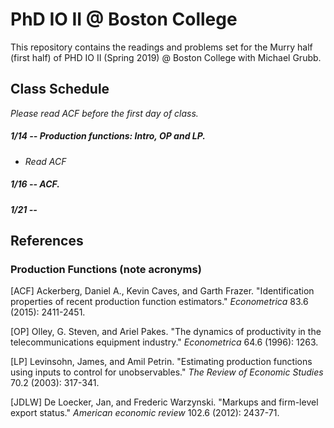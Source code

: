 # PhD IO II @ Boston College
This repository contains the readings and problems set for the Murry half (first half) of PHD IO II (Spring 2019) @ Boston College with Michael Grubb. 


## Class Schedule

*Please read ACF before the first day of class.* 

##### 1/14 -- Production functions: Intro, OP and LP. 
* *Read ACF* 

##### 1/16 -- ACF. 

##### 1/21 --  





## References 

### Production Functions (note acronyms)

[ACF] Ackerberg, Daniel A., Kevin Caves, and Garth Frazer. "Identification properties of recent production function estimators." *Econometrica* 83.6 (2015): 2411-2451.

[OP] Olley, G. Steven, and Ariel Pakes. "The dynamics of productivity in the telecommunications equipment industry." *Econometrica* 64.6 (1996): 1263.

[LP] Levinsohn, James, and Amil Petrin. "Estimating production functions using inputs to control for unobservables." *The Review of Economic Studies* 70.2 (2003): 317-341.

[JDLW] De Loecker, Jan, and Frederic Warzynski. "Markups and firm-level export status." _American economic review_ 102.6 (2012): 2437-71.
<!--stackedit_data:
eyJoaXN0b3J5IjpbOTgxODE4MzA2LC0xMTE0MTMzMDAxXX0=
-->
